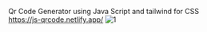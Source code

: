 Qr Code Generator using Java Script and tailwind for CSS<br>
https://js-qrcode.netlify.app/
![1](https://user-images.githubusercontent.com/87539140/185636965-07de699e-0198-42e9-8fc5-1e6bd5d79597.png)
